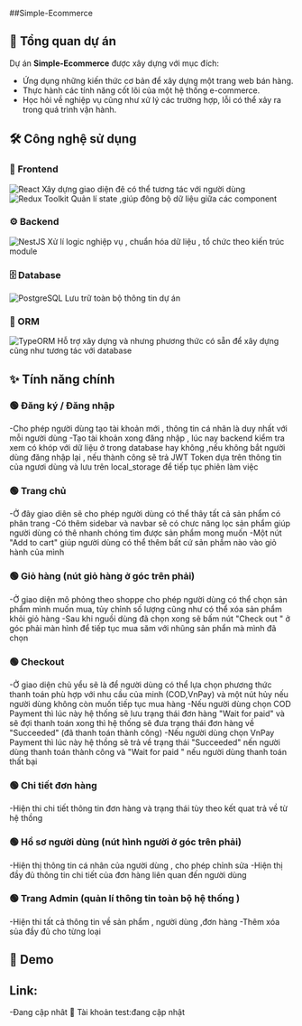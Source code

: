 ##Simple-Ecommerce

## 📌 Tổng quan dự án
Dự án **Simple-Ecommerce** được xây dựng với mục đích:
- Ứng dụng những kiến thức cơ bản để xây dựng một trang web bán hàng.  
- Thực hành các tính năng cốt lõi của một hệ thống e-commerce.  
- Học hỏi về nghiệp vụ cũng như xử lý các trường hợp, lỗi có thể xảy ra trong quá trình vận hành.  


## 🛠️ Công nghệ sử dụng

### 🎨 Frontend
  ![React](https://img.shields.io/badge/React-20232A?style=for-the-badge&logo=react&logoColor=61DAFB)
  Xây dựng giao diện đê có thể tương tác với người dùng 
  ![Redux Toolkit](https://img.shields.io/badge/Redux%20Toolkit-764ABC?style=for-the-badge&logo=redux&logoColor=white)
  Quản lí state ,giúp đông bộ dữ liệu giữa các component
   

### ⚙️ Backend 
  ![NestJS](https://img.shields.io/badge/NestJS-E0234E?style=for-the-badge&logo=nestjs&logoColor=white)
  Xử lí logic nghiệp vụ , chuẩn hóa dữ liệu , tổ chức theo kiến trúc module
  

### 🗄️ Database
  ![PostgreSQL](https://img.shields.io/badge/PostgreSQL-316192?style=for-the-badge&logo=postgresql&logoColor=white)
  Lưu trữ toàn bộ thông tin dự án

### 🔗 ORM
  ![TypeORM](https://img.shields.io/badge/TypeORM-F37626?style=for-the-badge&logo=typeorm&logoColor=white)
  Hỗ trợ xây dựng và nhưng phương thức có sẵn để xây dựng cũng như tương tác với database


## ✨ Tính năng chính

### 🟢 Đăng ký / Đăng nhập
-Cho phép người dùng tạo tài khoản mới , thông tin cá nhân là duy nhất với mỗi người dùng 
-Tạo tài khoản xong đăng nhập , lúc nay backend kiểm tra xem có khóp với dữ liệu ở trong database
hay không ,nếu không bắt người dùng đăng nhập lại , nếu thành công sẽ trả JWT Token dựa trên thông tin 
của ngươi dùng và lưu trên local_storage để tiếp tục phiên làm việc

### 🟢 Trang chủ 
-Ở đây giao diên sẽ cho phép người dùng có thể thây tất cả sản phẩm có phân trang
-Có thêm sidebar và navbar sẽ có chưc năng lọc sản phẩm giúp người dùng có thê
nhanh chóng tìm được sản phẩm mong muốn
-Một nút "Add to cart" giúp người dùng có thể thêm bất cứ sản phầm nào vào giỏ hành của mình

### 🟢 Giỏ hàng (nút giỏ hàng ở góc trên phải)
-Ở giao diện mô phỏng theo shoppe cho phép người dùng có thể chọn sản phẩm mình muốn mua,
tủy chỉnh số lượng cũng như có thể xóa sản phẩm khỏi giỏ hàng
-Sau khi nguồi dùng đã chọn xong sẽ bấm nút "Check out " ở góc phải màn hình để tiếp tục 
mua săm với nhũng sản phẩn mà mình đã chọn 

### 🟢 Checkout
-Ở giao diện chủ yểu sẽ là để người dùng có thể lựa chọn phương thức thanh toán phù hợp với nhu cầu của
minh (COD,VnPay) và một nút hủy nếu người dùng không còn muốn tiếp tục mua hàng
-Nếu người dùng chọn COD Payment thì lúc này hệ thống sẽ lưu trạng thái đơn hàng "Wait for paid" và sẽ đợi 
thanh toán xong thì hệ thống sẽ đưa trạng thái đơn hàng về "Succeeded" (đã thanh toán thành công)
-Nếu người dùng chọn VnPay Payment thì lúc này hệ thồng sẽ trả về trạng thái "Succeeded" nến người dùng thanh toán thành công 
và "Wait for paid " nếu người dùng thanh toán thất bại

### 🟢 Chi tiết đơn hàng 
-Hiện thi chi tiết thông tin đơn hàng và trạng thái tùy theo kết quat trả về từ hệ thồng

### 🟢 Hồ sơ người dùng (nút hình người ở góc trên phải)
-Hiện thị thông tin cá nhân của người dùng , cho phép chỉnh sửa 
-Hiện thị đầy đủ thông tin chi tiết của đơn hàng liên quan đến người dùng 

### 🟢 Trang Admin (quản lí thông tin toàn bộ hệ thống ) 
-Hiện thi tất cả thông tin về sản phẩm , người dùng ,đơn hàng 
-Thêm xóa sủa đầy đủ cho từng loại

## 🚀 Demo

## Link:
-Đang cập nhât 
📌 Tài khoản test:đang cập nhật

 


